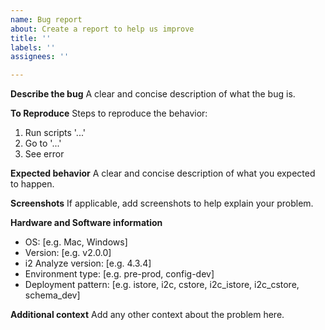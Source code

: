 ```yaml
---
name: Bug report
about: Create a report to help us improve
title: ''
labels: ''
assignees: ''

---
```


**Describe the bug**
A clear and concise description of what the bug is.

**To Reproduce**
Steps to reproduce the behavior:
1. Run scripts '...'
2. Go to '...'
3. See error

**Expected behavior**
A clear and concise description of what you expected to happen.

**Screenshots**
If applicable, add screenshots to help explain your problem.

**Hardware and Software information**
 - OS: [e.g. Mac, Windows]
 - Version: [e.g. v2.0.0]
 - i2 Analyze version: [e.g. 4.3.4]
 - Environment type: [e.g. pre-prod, config-dev]
 - Deployment pattern: [e.g. istore, i2c, cstore, i2c_istore, i2c_cstore, schema_dev]

**Additional context**
Add any other context about the problem here.
